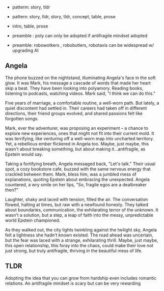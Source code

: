 - patterm: story, tldr
- pattern: story, tldr, story, tldr, concept, table, prose
- intro, table, prose

- preamble : poly can only be adopted if antifragile mindset adopted

- preamble: robowotkers , robobutlers, robotaxis can be widespread w/ upgrading AI


## Angela
The phone buzzed on the nightstand, illuminating Angela's face in the soft glow. It was Mark, his message a cascade of words that made her heart skip a beat. They have been looking into polyamory. Reading books, listening to podcasts, watching videos. Mark said, "I think we can do this." 

Five years of marriage, a comfortable routine, a well-worn path. But lately, a quiet discontent had settled in. Their careers had taken off in different directions, their friend groups evolved, and shared passions felt like forgotten songs.

Mark, ever the adventurer, was proposing an experiment – a chance to explore new experiences, ones that might not fit into their current mold. It was terrifying, like venturing off a well-worn map into uncharted territory. Yet, a rebellious ember flickered in Angela too. Maybe, just maybe, this wasn't about breaking something, but about making it…antifragile, as Epstein would say.

Taking a fortifying breath, Angela messaged back, "Let's talk." Their usual spot, a cozy bookstore cafe, buzzed with the same nervous energy that crackled between them. Mark, bless him, was a jumbled mess of explanations, quoting Epstein about embracing the unexpected.  Angela countered, a wry smile on her lips, "So, fragile egos are a dealbreaker then?"

Laughter, shaky and laced with tension, filled the air. The conversation flowed, halting at times, but raw with a newfound honesty. They talked about boundaries, communication, the exhilarating terror of the unknown. It wasn't a solution, but a step, a leap of faith into the messy, unpredictable world Epstein championed.

As they walked out, the city lights twinkling against the twilight sky, Angela felt a lightness she hadn't known existed. The road ahead was uncertain, but the fear was laced with a strange, exhilarating thrill. Maybe, just maybe, this open relationship, this foray into the chaos, could make their love not just strong, but truly antifragile, thriving in the beautiful mess of life. 

## TLDR
Adopting the idea that you can grow from hardship even includes romantic relations. An antifragile mindset is scary but can be very rewarding
